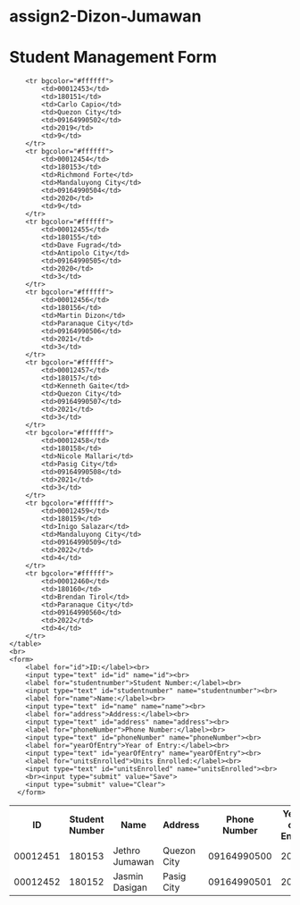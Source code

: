 # assign2-Dizon-Jumawan
<!DOCTYPE html>
<html>
<body>
    <h1>Student Management Form</h1>
    <table cellspacing="3" bgcolor="#000000">
        <tr bgcolor="#ffffff">
            <th>ID</th>
            <th>Student Number</th>
            <th>Name</th>
            <th>Address</th>
            <th>Phone Number</th>
            <th>Year of Entry</th>
            <th>Units Enrolled</th>
        </tr>
        <tr bgcolor="#ffffff">
            <td>00012451</td>
            <td>180153</td>
            <td>Jethro Jumawan</td>
            <td>Quezon City</td>
            <td>09164990500</td>
            <td>2018</td>
            <td>6</td>
        </tr>
        <tr bgcolor="#ffffff">
            <td>00012452</td>
            <td>180152</td>
            <td>Jasmin Dasigan</td>
            <td>Pasig City</td>
            <td>09164990501</td>
            <td>2018</td>
            <td>3</td>
        </tr>

        <tr bgcolor="#ffffff">
            <td>00012453</td>
            <td>180151</td>
            <td>Carlo Capio</td>
            <td>Quezon City</td>
            <td>09164990502</td>
            <td>2019</td>
            <td>9</td>
        </tr>
        <tr bgcolor="#ffffff">
            <td>00012454</td>
            <td>180153</td>
            <td>Richmond Forte</td>
            <td>Mandaluyong City</td>
            <td>09164990504</td>
            <td>2020</td>
            <td>9</td>
        </tr>
        <tr bgcolor="#ffffff">
            <td>00012455</td>
            <td>180155</td>
            <td>Dave Fugrad</td>
            <td>Antipolo City</td>
            <td>09164990505</td>
            <td>2020</td>
            <td>3</td>
        </tr>
        <tr bgcolor="#ffffff">
            <td>00012456</td>
            <td>180156</td>
            <td>Martin Dizon</td>
            <td>Paranaque City</td>
            <td>09164990506</td>
            <td>2021</td>
            <td>3</td>
        </tr>
        <tr bgcolor="#ffffff">
            <td>00012457</td>
            <td>180157</td>
            <td>Kenneth Gaite</td>
            <td>Quezon City</td>
            <td>09164990507</td>
            <td>2021</td>
            <td>3</td>
        </tr>
        <tr bgcolor="#ffffff">
            <td>00012458</td>
            <td>180158</td>
            <td>Nicole Mallari</td>
            <td>Pasig City</td>
            <td>09164990508</td>
            <td>2021</td>
            <td>3</td>
        </tr>
        <tr bgcolor="#ffffff">
            <td>00012459</td>
            <td>180159</td>
            <td>Inigo Salazar</td>
            <td>Mandaluyong City</td>
            <td>09164990509</td>
            <td>2022</td>
            <td>4</td>
        </tr>
        <tr bgcolor="#ffffff">
            <td>00012460</td>
            <td>180160</td>
            <td>Brendan Tirol</td>
            <td>Paranaque City</td>
            <td>09164990560</td>
            <td>2022</td>
            <td>4</td>
        </tr>
    </table>
    <br>
    <form>
        <label for="id">ID:</label><br>
        <input type="text" id="id" name="id"><br>
        <label for="studentnumber">Student Number:</label><br>
        <input type="text" id="studentnumber" name="studentnumber"><br>
        <label for="name">Name:</label><br>
        <input type="text" id="name" name="name"><br>
        <label for="address">Address:</label><br>
        <input type="text" id="address" name="address"><br>
        <label for="phoneNumber">Phone Number:</label><br>
        <input type="text" id="phoneNumber" name="phoneNumber"><br>
        <label for="yearOfEntry">Year of Entry:</label><br>
        <input type="text" id="yearOfEntry" name="yearOfEntry"><br>
        <label for="unitsEnrolled">Units Enrolled:</label><br>
        <input type="text" id="unitsEnrolled" name="unitsEnrolled"><br>
        <br><input type="submit" value="Save">
        <input type="submit" value="Clear">
      </form>
</body>
</html>
